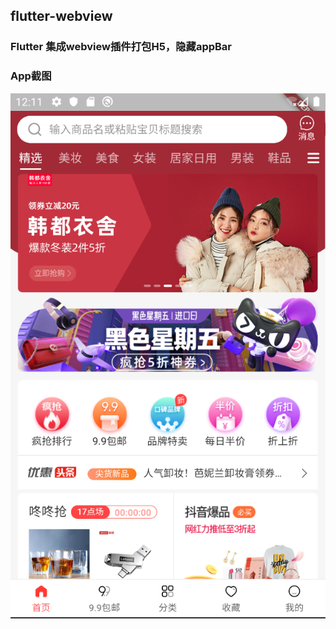 ## flutter-webview
### Flutter 集成webview插件打包H5，隐藏appBar
### App截图
![image](https://raw.githubusercontent.com/duoluozhe/flutter-webview/master/images/flutter-souquan.png)

